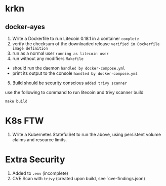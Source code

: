 # krkn

## docker-ayes
1. Write a Dockerfile to run Litecoin 0.18.1 in a container
    `complete`
2. verify the checksum of the downloaded release
    `verified in Dockerfile image definition`
3. run as a normal user 
    `running as litecoin user`
4. run without any modifiers
    `Makefile`
 - should run the daemon
    `handled by docker-compose.yml`
 - print its output to the console
    `handled by docker-compose.yml` 
5. Build should be security conscious
    `added trivy scanner`

use the following to command to run litecoin and trivy scanner build

`make build`

# K8s FTW

1. Write a Kubernetes StatefulSet to run the above, using persistent volume claims and resource limits.

# Extra Security
1. Added to `.env` (incomplete)
2. CVE Scan with `trivy` (created upon build, see `cve-findings.json)